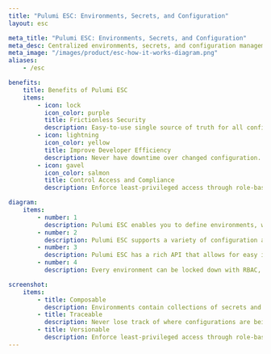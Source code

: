 ```yaml
---
title: "Pulumi ESC: Environments, Secrets, and Configuration"
layout: esc

meta_title: "Pulumi ESC: Environments, Secrets, and Configuration"
meta_desc: Centralized environments, secrets, and configuration management for cloud applications and infrastructure
meta_image: "/images/product/esc-how-it-works-diagram.png"
aliases:
    - /esc

benefits:
    title: Benefits of Pulumi ESC
    items:
        - icon: lock
          icon_color: purple
          title: Frictionless Security
          description: Easy-to-use single source of truth for all configuration and secrets with guardrails. Seamlessly adopt short-lived dynamic secrets.
        - icon: lightning
          icon_color: yellow
          title: Improve Developer Efficiency
          description: Never have downtime over changed configuration. Change once and have it updated everywhere. 
        - icon: gavel
          icon_color: salmon
          title: Control Access and Compliance
          description: Enforce least-privileged access through role-based access controls. All changes are fully logged for auditing.

diagram:
    items:
        - number: 1
          description: Pulumi ESC enables you to define environments, which contain collections of secrets and configuration. Each environment can be composed from multiple environments.
        - number: 2
          description: Pulumi ESC supports a variety of configuration and secrets sources, and it has an extensible plugin model that allows third-party sources. 
        - number: 3
          description: Pulumi ESC has a rich API that allows for easy integration.  Every value in an environment can be accessed from any execution environment. 
        - number: 4
          description: Every environment can be locked down with RBAC, versioned, and audited. 

screenshot:
    items:
        - title: Composable
          description: Environments contain collections of secrets and configuration. Compose environments together from multiple other environments to allow easy inheritance of shared configuration, eliminating “copy and paste errors”.
        - title: Traceable
          description: Never lose track of where configurations are being used and where. Trace the downstream impact of any configuration to see if the impact matches your expectations. 
        - title: Versionable
          description: Enforce least-privileged access through role-based access controls. All changes are fully logged for auditing.
---
```

